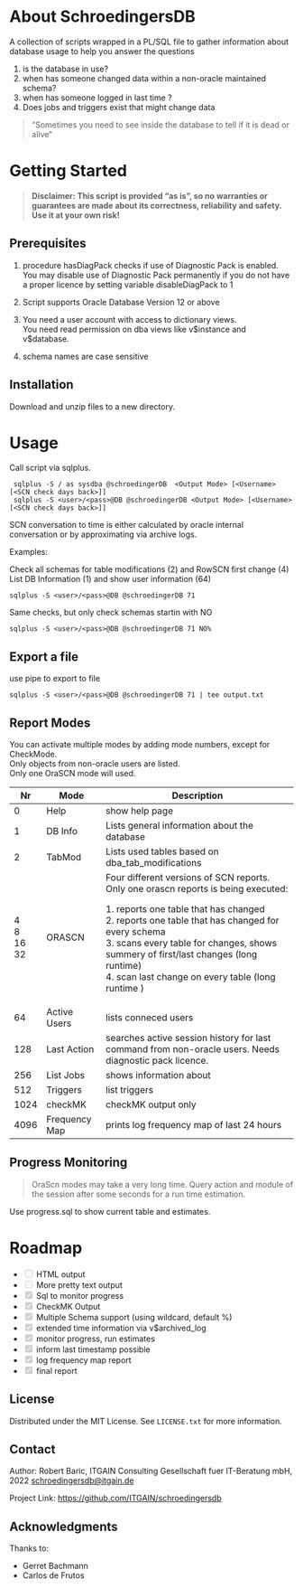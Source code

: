 ﻿<!DOCTYPE html>
<html>

<head>
  <meta charset="utf-8">
  <meta name="viewport" content="width=device-width, initial-scale=1.0">
  <title>SchroedingerDB</title>
  <link rel="stylesheet" href="https://stackedit.io/style.css" />
</head>

<body class="stackedit">
  <div class="stackedit__html"><h1 id="about-schroedingersdb">About SchroedingersDB</h1>
<p>A collection of scripts wrapped in a PL/SQL file to gather information about database usage to help you answer the questions</p>
<ol>
<li>is the database in use?</li>
<li>when has someone changed data within a non-oracle maintained schema?</li>
<li>when has someone logged in last time ?</li>
<li>Does jobs and triggers exist that might change data</li>
</ol>
<blockquote>
<p>“Sometimes you need to see inside the database to tell if it is dead or alive”</p>
</blockquote>
<h1 id="getting-started">Getting Started</h1>
<blockquote>
<p><strong>Disclaimer:  This script is provided “as is”, so no warranties or guarantees are made about its correctness, reliability and safety. Use it at your own risk!</strong></p>
</blockquote>
<h2 id="prerequisites">Prerequisites</h2>
<ol>
<li>
<p>procedure hasDiagPack checks if use of Diagnostic Pack is enabled.<br>
You may disable use of Diagnostic Pack permanently if you do not have a proper licence by setting variable disableDiagPack to 1</p>
</li>
<li>
<p>Script supports Oracle Database Version 12 or above</p>
</li>
<li>
<p>You need a user account with access to dictionary views.<br>
You need read permission on dba views like v$instance and v$database.</p>
</li>
<li>
<p>schema names are case sensitive</p>
</li>
</ol>
<h2 id="installation">Installation</h2>
<p>Download and unzip files to a new directory.</p>
<h1 id="usage">Usage</h1>
<p>Call script via sqlplus.</p>
<pre><code> sqlplus -S / as sysdba @schroedingerDB  &lt;Output Mode&gt; [&lt;Username&gt; [&lt;SCN check days back&gt;]]
 sqlplus -S &lt;user&gt;/&lt;pass&gt;@DB @schroedingerDB &lt;Output Mode&gt; [&lt;Username&gt; [&lt;SCN check days back&gt;]]
</code></pre>
<p>SCN conversation to time is either calculated by oracle internal conversation or by approximating via archive logs.</p>
<p>Examples:</p>
<p>Check all schemas for table modifications (2) and RowSCN first change (4)<br>
List DB Information (1) and show user information (64)</p>
<pre><code>sqlplus -S &lt;user&gt;/&lt;pass&gt;@DB @schroedingerDB 71   
</code></pre>
<p>Same checks, but only check schemas startin with NO</p>
<pre><code>sqlplus -S &lt;user&gt;/&lt;pass&gt;@DB @schroedingerDB 71 NO% 
</code></pre>
<h2 id="export-a-file">Export a file</h2>
<p>use pipe to export to file</p>
<pre><code>sqlplus -S &lt;user&gt;/&lt;pass&gt;@DB @schroedingerDB 71 | tee output.txt
</code></pre>
<h2 id="report-modes">Report Modes</h2>
<p>You can activate multiple modes by adding mode numbers, except for CheckMode.<br>
Only objects from non-oracle users are listed.<br>
Only one OraSCN mode will used.</p>

<table>
<thead>
<tr>
<th>Nr</th>
<th>Mode</th>
<th>Description</th>
</tr>
</thead>
<tbody>
<tr>
<td>0</td>
<td>Help</td>
<td>show help page</td>
</tr>
<tr>
<td>1</td>
<td>DB Info</td>
<td>Lists general information about the database</td>
</tr>
<tr>
<td>2</td>
<td>TabMod</td>
<td>Lists used tables based on dba_tab_modifications</td>
</tr>
<tr>
<td>4<br>8<br>16<br>32</td>
<td>ORASCN</td>
<td>Four different versions of SCN reports. Only one orascn reports is being executed: <p> 1. reports one table that has changed   <br> 2. reports one table that has changed for every schema  <br> 3. scans every table for changes, shows summery of first/last changes (long runtime)<br>4. scan last change on every table (long runtime )</p></td>
</tr>
<tr>
<td>64</td>
<td>Active Users</td>
<td>lists conneced users</td>
</tr>
<tr>
<td>128</td>
<td>Last Action</td>
<td>searches active session history for last command from non-oracle users. Needs diagnostic pack licence.</td>
</tr>
<tr>
<td>256</td>
<td>List Jobs</td>
<td>shows information about</td>
</tr>
<tr>
<td>512</td>
<td>Triggers</td>
<td>list triggers</td>
</tr>
<tr>
<td>1024</td>
<td>checkMK</td>
<td>checkMK output only</td>
</tr>
<tr>
<td>4096</td>
<td>Frequency Map</td>
<td>prints log frequency map of last 24 hours</td>
</tr>
</tbody>
</table><h2 id="progress-monitoring">Progress Monitoring</h2>
<blockquote>
<p>OraScn modes may take a very long time. Query action and module of the session after some seconds for a run time estimation.</p>
</blockquote>
<p>Use progress.sql to show current table and estimates.</p>
<h1 id="roadmap">Roadmap</h1>
<ul>
<li class="task-list-item"><input type="checkbox" class="task-list-item-checkbox" disabled=""> HTML output</li>
<li class="task-list-item"><input type="checkbox" class="task-list-item-checkbox" disabled=""> More pretty text output</li>
<li class="task-list-item"><input type="checkbox" class="task-list-item-checkbox" checked="true" disabled=""> Sql to monitor progress</li>
<li class="task-list-item"><input type="checkbox" class="task-list-item-checkbox" checked="true" disabled=""> CheckMK Output</li>
<li class="task-list-item"><input type="checkbox" class="task-list-item-checkbox" checked="true" disabled=""> Multiple Schema support (using wildcard, default %)</li>
<li class="task-list-item"><input type="checkbox" class="task-list-item-checkbox" checked="true" disabled=""> extended time information via v$archived_log</li>
<li class="task-list-item"><input type="checkbox" class="task-list-item-checkbox" checked="true" disabled=""> monitor progress, run estimates</li>
<li class="task-list-item"><input type="checkbox" class="task-list-item-checkbox" checked="true" disabled=""> inform last timestamp possible</li>
<li class="task-list-item"><input type="checkbox" class="task-list-item-checkbox" checked="true" disabled=""> log frequency map report</li>
<li class="task-list-item"><input type="checkbox" class="task-list-item-checkbox" checked="true" disabled=""> final report</li>
</ul>
<h2 id="license">License</h2>
<p>Distributed under the MIT License. See  <code>LICENSE.txt</code>  for more information.</p>
<h2 id="contact">Contact</h2>
<p>Author:  Robert Baric, ITGAIN Consulting Gesellschaft fuer IT-Beratung mbH, 2022  <a href="mailto:schroedingersdb@itgain.de">schroedingersdb@itgain.de</a></p>
<p>Project Link:  <a href="https://github.com/ITGAIN/schroedingersdb">https://github.com/ITGAIN/schroedingersdb</a></p>
<h2 id="acknowledgments">Acknowledgments</h2>
<p>Thanks to:</p>
<ul>
<li>Gerret Bachmann</li>
<li>Carlos de Frutos</li>
</ul>
</div>
</body>

</html>

